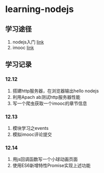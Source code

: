 # learning-nodejs
## 学习途径
1. nodejs入门  [link](http://nodebeginner.org/index-zh-cn.html)
2. imooc [link](http://www.imooc.com/learn/348)

## 学习记录
### 12.12 
1. 搭建http服务器，在浏览器输出hello nodejs
2. 利用Apach ab测试http服务器性能
3. 写一个爬虫获取一个imooc的章节信息

### 12.13
1. 模块学习之events
2. 模拟imooc评论提交

### 12.14
1. 用js回调函数写一个小球动画页面
2. 使用ES6新增特性Promise实现上述功能
